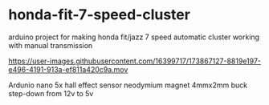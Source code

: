 # honda-fit-7-speed-cluster
arduino project for making honda fit/jazz 7 speed automatic cluster working with manual transmission

https://user-images.githubusercontent.com/16399717/173867127-8819e197-e496-4191-913a-ef811a420c9a.mov

Ardunio nano
5x hall effect sensor
neodymium magnet 4mmx2mm
buck step-down from 12v to 5v
